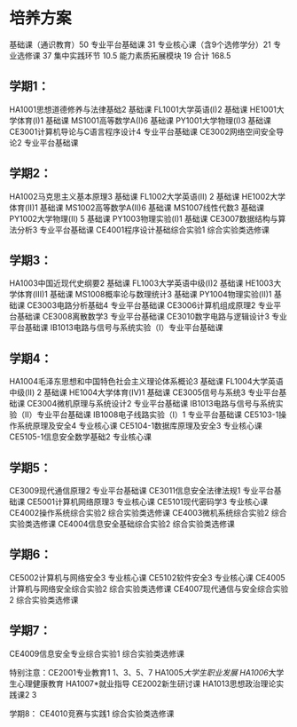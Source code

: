 # 培养方案
基础课（通识教育）50
专业平台基础课   31
专业核心课（含9个选修学分）21
专业选修课   37
集中实践环节   10.5
能力素质拓展模块   19
合计            168.5



## 学期1：
HA1001思想道德修养与法律基础2 基础课
FL1001大学英语(I)2            基础课
HE1001大学体育(I)1       基础课
MS1001高等数学A(I)6     基础课
PY1001大学物理(I)3      基础课
CE3001计算机导论与C语言程序设计4 专业平台基础课
CE3002网络空间安全导论2 专业平台基础课










## 学期2：
HA1002马克思主义基本原理3  基础课
FL1002大学英语(II) 2        基础课
HE1002大学体育(II)1       基础课
MS1002高等数学A(II)6     基础课
MS1007线性代数3         基础课
PY1002大学物理(II) 5   基础课
PY1003物理实验(I)1    基础课
CE3007数据结构与算法分析3  专业平台基础课
CE4001程序设计基础综合实验1 综合实验类选修课







## 学期3：
HA1003中国近现代史纲要2 基础课
FL1003大学英语中级(I)2 基础课
HE1003大学体育(III)1       基础课
MS1008概率论与数理统计3   基础课
PY1004物理实验(II)1     基础课
CE3003电路分析基础4 专业平台基础课
CE3006计算机组成原理2 专业平台基础课
CE3008离散数学3 专业平台基础课
CE3010数字电路与逻辑设计3 专业平台基础课
IB1013电路与信号与系统实验（Ⅰ）专业平台基础课



## 学期4：
HA1004毛泽东思想和中国特色社会主义理论体系概论3 基础课
FL1004大学英语中级(II) 2  基础课
HE1004大学体育(IV)1       基础课
CE3005信号与系统3 专业平台基础课
CE3004微机原理与系统设计2  专业平台基础课
IB1013电路与信号与系统实验（ⅠI）专业平台基础课
IB1008电子线路实验（Ⅰ）1 专业平台基础课
CE5103-1操作系统原理及安全4 专业核心课
CE5104-1数据库原理及安全3 专业核心课
CE5105-1信息安全数学基础2 专业核心课






## 学期5：
CE3009现代通信原理2 专业平台基础课
CE3011信息安全法律法规1 专业平台基础课
CE5001计算机网络原理3 专业核心课
CE5101现代密码学3 专业核心课
CE4002操作系统综合实验2 综合实验类选修课
CE4003微机系统综合实验2 综合实验类选修课
CE4004信息安全基础综合实验2 综合实验类选修课

## 学期6：
CE5002计算机与网络安全3 专业核心课
CE5102软件安全3 专业核心课
CE4005计算机与网络安全综合实验2 综合实验类选修课
CE4007现代通信与安全综合实验2 综合实验类选修课



## 学期7：
CE4009信息安全专业综合实验1 综合实验类选修课

特别注意：CE2001专业教育1    1、3、5、7
HA1005*大学生职业发展
HA1006*大学生心理健康教育
HA1007*就业指导
CE2002新生研讨课
HA1013思想政治理论实践课2 3













学期8：
CE4010竞赛与实践1 综合实验类选修课
